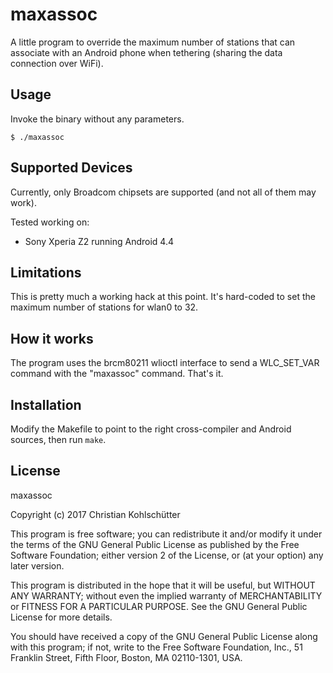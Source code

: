 # maxassoc

A little program to override the maximum number of stations that can associate with an Android phone when tethering (sharing the data connection over WiFi).

## Usage

Invoke the binary without any parameters.

```
$ ./maxassoc
```

## Supported Devices

Currently, only Broadcom chipsets are supported (and not all of them may work).

Tested working on:

* Sony Xperia Z2 running Android 4.4

## Limitations

This is pretty much a working hack at this point.
It's hard-coded to set the maximum number of stations for wlan0 to 32.

## How it works

The program uses the brcm80211 wlioctl interface to send a WLC_SET_VAR command with the "maxassoc" command. That's it.

## Installation

Modify the Makefile to point to the right cross-compiler and Android sources, then run `make`.

## License

maxassoc

Copyright (c) 2017 Christian Kohlschütter

This program is free software; you can redistribute it and/or
modify it under the terms of the GNU General Public License
as published by the Free Software Foundation; either version 2
of the License, or (at your option) any later version.

This program is distributed in the hope that it will be useful,
but WITHOUT ANY WARRANTY; without even the implied warranty of
MERCHANTABILITY or FITNESS FOR A PARTICULAR PURPOSE.  See the
GNU General Public License for more details.

You should have received a copy of the GNU General Public License
along with this program; if not, write to the Free Software
Foundation, Inc., 51 Franklin Street, Fifth Floor, Boston, MA  02110-1301, USA.

